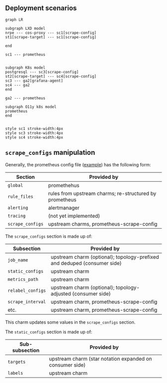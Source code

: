 ## Deployment scenarios

```mermaid
graph LR

subgraph LXD model
nrpe --- cos-proxy --- sc1[scrape-config]
st1[scrape-target] --- sc1[scrape-config]

end

sc1 --- prometheus


subgraph K8s model
postgresql --- sc3[scrape-config]
st2[scrape-target] --- sc4[scrape-config]
sc3 --- ga2[grafana-agent]
sc4 --- ga2
end

ga2 --- prometheus

subgraph O11y k8s model
prometheus
end


style sc1 stroke-width:4px
style sc3 stroke-width:4px
style sc4 stroke-width:4px
```

## `scrape_configs` manipulation

Generally, the prometheus config file ([example][prom-config-example])
has the following form:

| Section          | Provided by                                             |
|------------------|---------------------------------------------------------|
| `global`         | promethehus                                             |
| `rule_files`     | rules from upstream charms; re-structured by prometheus |
| `alerting`       | alertmanager                                            |
| `tracing`        | (not yet implemented)                                   |
| `scrape_configs` | upstream charms, prometheus-scrape-config               |

The `scrape_configs` section is made up of:

| Subsection        | Provided by                                                              |
|-------------------|--------------------------------------------------------------------------|
| `job_name`        | upstream charm (optional); topology-prefixed and deduped (consumer side) |
| `static_configs`  | upstream charm                                                           |
| `metrics_path`    | upstream charm                                                           |
| `relabel_configs` | upstream charm (optional); topology-adjusted (consumer side)             |
| `scrape_interval` | upstream charm, prometheus-scrape-config                                 |
| etc.              | upstream charm, prometheus-scrape-config                                 |

This charm updates some values in the `scrape_configs` section.

The `static_configs` section is made up of:

| Sub-subsection | Provided by                                              |
|----------------|----------------------------------------------------------|
| `targets`      | upstream charm (star notation expanded on consumer side) |
| `labels`       | upstream charm                                           |


[prom-config-example]: https://github.com/prometheus/prometheus/blob/release-2.37/config/testdata/conf.good.yml
